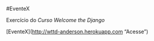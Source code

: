 #EventeX

Exercício do *Curso Welcome the Django*

[EventeX](http://wttd-anderson.herokuapp.com “Acesse”)